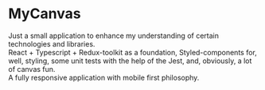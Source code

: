 # MyCanvas

Just a small application to enhance my understanding of certain technologies and libraries.  
React + Typescript + Redux-toolkit as a foundation, Styled-components for, well, styling, some unit tests with the help of the Jest, and, obviously, a lot of canvas fun.  
A fully responsive application with mobile first philosophy.
